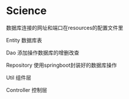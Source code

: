 # Science

数据库连接的网址和端口在resources的配置文件里

Entity 数据库表

Dao 添加操作数据库的增删改查

Repository 使用springboot封装好的数据库操作

Util 组件层

Controller 控制层

